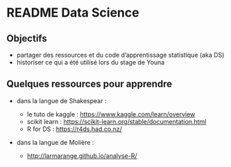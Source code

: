 README Data Science
================

## Objectifs

  - partager des ressources et du code d’apprentissage statistique (aka
    DS)
  - historiser ce qui a été utilisé lors du stage de Youna

## Quelques ressources pour apprendre

  - dans la langue de Shakespear :
    
      - le tuto de kaggle : <https://www.kaggle.com/learn/overview>
      - scikit learn :
        <https://scikit-learn.org/stable/documentation.html>
      - R for DS : <https://r4ds.had.co.nz/>

  - dans la langue de Molière :
    
      - <http://larmarange.github.io/analyse-R/>
